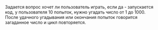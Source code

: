 Задается вопрос хочет ли пользователь играть, если да - запускается код, у пользователя 10 попыток, нужно угадать число от 1 до 1000. После удачного угадывания или окончания попыток говорится загаданное число и цикл повторяется.
